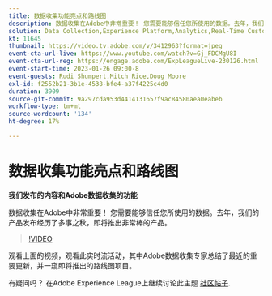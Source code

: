 ```yaml
---
title: 数据收集功能亮点和路线图
description: 数据收集在Adobe中非常重要！ 您需要能够信任您所使用的数据。去年，我们的产品发布经历了多事之秋，即将推出非常棒的产品。
solution: Data Collection,Experience Platform,Analytics,Real-Time Customer Data Platform,Customer Journey Analytics
kt: 11645
thumbnail: https://video.tv.adobe.com/v/3412963?format=jpeg
event-cta-url-live: https://www.youtube.com/watch?v=Gj_FDCMgU8I
event-cta-url-reg: https://engage.adobe.com/ExpLeagueLive-230126.html
event-start-time: 2023-01-26 09:00-8
event-guests: Rudi Shumpert,Mitch Rice,Doug Moore
exl-id: f2552b21-3b1e-4538-bfe4-a37f4225c4d0
duration: 3909
source-git-commit: 9a297cda953d4414131657f9ac84580aea0eabeb
workflow-type: tm+mt
source-wordcount: '134'
ht-degree: 17%

---
```


# 数据收集功能亮点和路线图

**我们发布的内容和Adobe数据收集的功能**

数据收集在Adobe中非常重要！ 您需要能够信任您所使用的数据。去年，我们的产品发布经历了多事之秋，即将推出非常棒的产品。

>[!VIDEO](https://video.tv.adobe.com/v/3412963/?quality=12&learn=on)

观看上面的视频，观看此实时流活动，其中Adobe数据收集专家总结了最近的重要更新，并一窥即将推出的路线图项目。

有疑问吗？ 在Adobe Experience League上继续讨论此主题 [社区帖子](https://experienceleaguecommunities.adobe.com/t5/adobe-experience-platform-launch/experience-league-live-post-session-discussion-data-collection/m-p/569923#M316).
